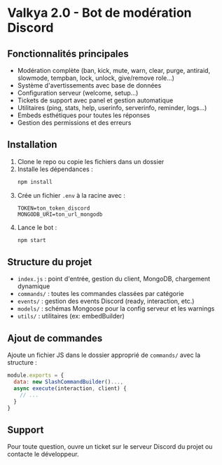 # Valkya 2.0 - Bot de modération Discord

## Fonctionnalités principales
- Modération complète (ban, kick, mute, warn, clear, purge, antiraid, slowmode, tempban, lock, unlock, give/remove role...)
- Système d'avertissements avec base de données
- Configuration serveur (welcome, setup...)
- Tickets de support avec panel et gestion automatique
- Utilitaires (ping, stats, help, userinfo, serverinfo, reminder, logs...)
- Embeds esthétiques pour toutes les réponses
- Gestion des permissions et des erreurs

## Installation
1. Clone le repo ou copie les fichiers dans un dossier
2. Installe les dépendances :
   ```bash
   npm install
   ```
3. Crée un fichier `.env` à la racine avec :
   ```env
   TOKEN=ton_token_discord
   MONGODB_URI=ton_url_mongodb
   ```
4. Lance le bot :
   ```bash
   npm start
   ```

## Structure du projet
- `index.js` : point d'entrée, gestion du client, MongoDB, chargement dynamique
- `commands/` : toutes les commandes classées par catégorie
- `events/` : gestion des events Discord (ready, interaction, etc.)
- `models/` : schémas Mongoose pour la config serveur et les warnings
- `utils/` : utilitaires (ex: embedBuilder)

## Ajout de commandes
Ajoute un fichier JS dans le dossier approprié de `commands/` avec la structure :
```js
module.exports = {
  data: new SlashCommandBuilder()...,
  async execute(interaction, client) {
    // ...
  }
}
```

## Support
Pour toute question, ouvre un ticket sur le serveur Discord du projet ou contacte le développeur.

